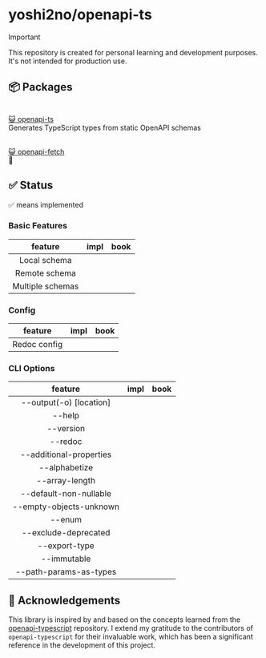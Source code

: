 # yoshi2no/openapi-ts

> [!IMPORTANT]
>This repository is created for personal learning and development purposes. It's not intended for production use.


## 📦 Packages

<a href="./packages/openapi-ts"><br />
😺 openapi-ts<br />
</a>
Generates TypeScript types from static OpenAPI schemas

<a href="./packages/openapi-fetch"><br />
😺 openapi-fetch<br />
</a>
🚧


## ✅ Status

✅ means implemented

### Basic Features

| feature         | impl | book |
| :---: | :---: | :---: |
| Local schema             |   |   |
| Remote schema             |   |   |
| Multiple schemas             |   |   |


### Config
| feature         | impl | book |
| :---: | :---: | :---: |
| Redoc config             |   |   |

### CLI Options
| feature         | impl | book |
| :---: | :---: | :---: |
| --output(-o) [location]            |   |   |
| --help           |   |   |
| --version
| --redoc            |   |   |
| --additional-properties            |   |   |
| --alphabetize            |   |   |
| --array-length            |   |   |
| --default-non-nullable            |   |   |
| --empty-objects-unknown            |   |   |
| --enum            |   |   |
| --exclude-deprecated            |   |   |
| --export-type            |   |   |
| --immutable            |   |   |
| --path-params-as-types            |   |   |

## 🙏 Acknowledgements

This library is inspired by and based on the concepts learned from the [openapi-typescript](https://github.com/drwpow/openapi-typescript) repository. I extend my gratitude to the contributors of `openapi-typescript` for their invaluable work, which has been a significant reference in the development of this project.